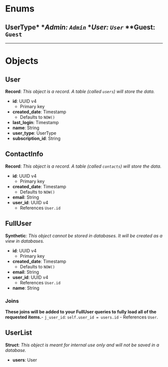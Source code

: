 # Enums
## UserType* **Admin: `Admin`* **User: `User`* **Guest: `Guest`

---

# Objects
## User
**Record**: *This object is a record. A table (called `users`) will store the data.*

- **id**: UUID v4
	- Primary key
- **created_date**: Timestamp
	- Defaults to `NOW()`
- **last_login**: Timestamp
- **name**: String
- **user_type**: UserType
- **subscription_id**: String

## ContactInfo
**Record**: *This object is a record. A table (called `contacts`) will store the data.*

- **id**: UUID v4
	- Primary key
- **created_date**: Timestamp
	- Defaults to `NOW()`
- **email**: String
- **user_id**: UUID v4
	- References `User.id`

## FullUser
**Synthetic**: *This object cannot be stored in databases. It will be created as a view in databases.*

- **id**: UUID v4
	- Primary key
- **created_date**: Timestamp
	- Defaults to `NOW()`
- **email**: String
- **user_id**: UUID v4
	- References `User.id`
- **name**: String
### Joins
**These joins will be added to your FullUser queries to fully load all of the requested items.**- `j_user_id`: `self.user_id = users.id`
	- References `User`.

## UserList
**Struct**: *This object is meant for internal use only and will not be saved in a database.*

- **users**: User
